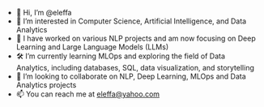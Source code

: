 - 👋 Hi, I’m @eleffa
- 👀 I’m interested in Computer Science, Artificial Intelligence, and Data Analytics
- 🚀 I have worked on various NLP projects and am now focusing on Deep Learning and Large Language Models (LLMs)
- 🛠️ I’m currently learning MLOps and exploring the field of Data Analytics, including databases, SQL, data visualization, and storytelling
- 💞️ I’m looking to collaborate on NLP, Deep Learning, MLOps and Data Analytics projects
- 📫 You can reach me at eleffa@yahoo.com


<!---
eleffa/eleffa is a ✨ special ✨ repository because its `README.md` (this file) appears on your GitHub profile.
You can click the Preview link to take a look at your changes.
--->
